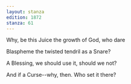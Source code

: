 ```yaml
---
layout: stanza
edition: 1872
stanza: 61
---
```


Why, be this Juice the growth of God, who dare

Blaspheme the twisted tendril as a Snare?

A Blessing, we should use it, should we not?

And if a Curse--why, then. Who set it there?